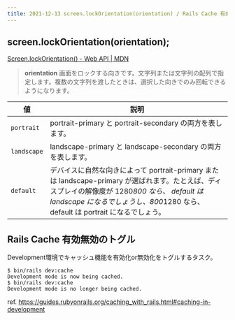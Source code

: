 ```yaml
---
title: 2021-12-13 screen.lockOrientation(orientation) / Rails Cache 有効無効のトグル
---
```


## screen.lockOrientation(orientation);

[Screen.lockOrientation() - Web API \| MDN](https://developer.mozilla.org/ja/docs/Web/API/Screen/lockOrientation)

> **orientation**
> 画面をロックする向きです。文字列または文字列の配列で指定します。複数の文字列を渡したときは、選択した向きでのみ回転できるようになります。

| 値 | 説明 |
| - | - |
| `portrait` | portrait-primary と portrait-secondary の両方を表します。 |
| `landscape` | landscape-primary と landscape-secondary の両方を表します。 |
| `default` | デバイスに自然な向きによって portrait-primary または landscape-primary が選ばれます。たとえば、ディスプレイの解像度が 1280*800 なら、 default は landscape になるでしょうし、800*1280 なら、 default は portrait になるでしょう。 |

## Rails Cache 有効無効のトグル

Development環境でキャッシュ機能を有効化or無効化をトグルするタスク。

```console
$ bin/rails dev:cache
Development mode is now being cached.
$ bin/rails dev:cache
Development mode is no longer being cached.
```

ref. https://guides.rubyonrails.org/caching_with_rails.html#caching-in-development
